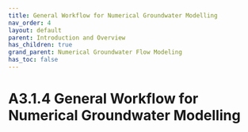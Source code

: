 ```yaml
---
title: General Workflow for Numerical Groundwater Modelling
nav_order: 4
layout: default
parent: Introduction and Overview
has_children: true
grand_parent: Numerical Groundwater Flow Modeling
has_toc: false
---
```


<script
  src="https://cdn.mathjax.org/mathjax/latest/MathJax.js?config=TeX-AMS-MML_HTMLorMML"
  type="text/javascript">
</script>
# A3.1.4 General Workflow for Numerical Groundwater Modelling









